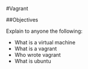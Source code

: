 #Vagrant

##Objectives

Explain to anyone the following:

* What is a virtual machine
* What is a vagrant 
* Who wrote vagrant
* What is ubuntu
